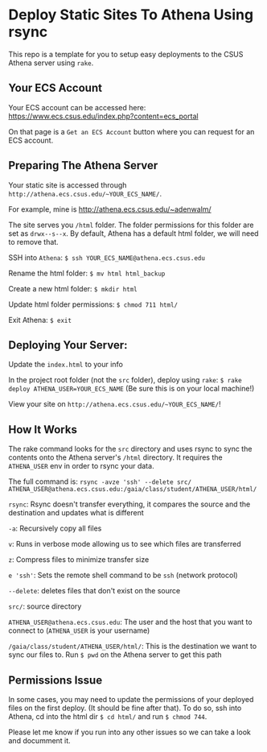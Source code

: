 # Deploy Static Sites To Athena Using rsync

This repo is a template for you to setup easy deployments to the CSUS Athena server using `rake`.

## Your ECS Account

Your ECS account can be accessed here: https://www.ecs.csus.edu/index.php?content=ecs_portal

On that page is a `Get an ECS Account` button where you can request for an ECS account.


## Preparing The Athena Server

Your static site is accessed through `http://athena.ecs.csus.edu/~YOUR_ECS_NAME/`.

For example, mine is http://athena.ecs.csus.edu/~adenwalm/

The site serves you `/html` folder. The folder permissions for this folder are set as `drwx--s--x`. By default, Athena has a default html folder, we will need to remove that.

SSH into `Athena`: `$ ssh YOUR_ECS_NAME@athena.ecs.csus.edu`

Rename the html folder: `$ mv html html_backup`

Create a new html folder: `$ mkdir html`

Update html folder permissions: `$ chmod 711 html/`

Exit Athena: `$ exit`


## Deploying Your Server:

Update the `index.html` to your info

In the project root folder (not the `src` folder), deploy using `rake`: `$ rake deploy ATHENA_USER=YOUR_ECS_NAME` (Be sure this is on your local machine!)

View your site on `http://athena.ecs.csus.edu/~YOUR_ECS_NAME/`!


## How It Works

The rake command looks for the `src` directory and uses rsync to sync the contents onto the Athena server's `/html` directory. It  requires the `ATHENA_USER` env in order to rsync your data. 

The full command is: `rsync -avze 'ssh' --delete src/ ATHENA_USER@athena.ecs.csus.edu:/gaia/class/student/ATHENA_USER/html/`

`rsync`: Rsync doesn't transfer everything, it compares the source and the destination and updates what is different

`-a`: Recursively copy all files

`v`: Runs in verbose mode allowing us to see which files are transferred

`z`: Compress files to minimize transfer size

`e 'ssh'`: Sets the remote shell command to be `ssh` (network protocol)

`--delete`: deletes files that don't exist on the source

`src/`: source directory

`ATHENA_USER@athena.ecs.csus.edu`: The user and the host that you want to connect to (`ATHENA_USER` is your username)

`/gaia/class/student/ATHENA_USER/html/`: This is the destination we want to sync our files to. Run `$ pwd` on the Athena server to get this path


## Permissions Issue

In some cases, you may need to update the permissions of your deployed files on the first deploy. (It should be fine after that). To do so, ssh into Athena, cd into the html dir `$ cd html/` and run `$ chmod 744`.

Please let me know if you run into any other issues so we can take a look and documment it.
